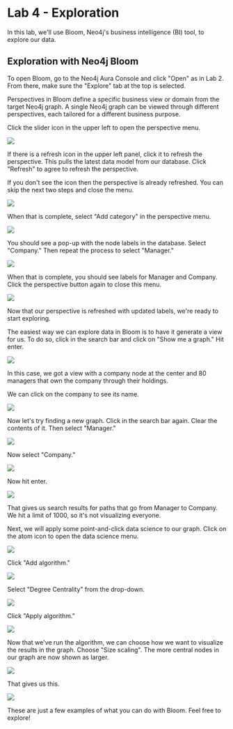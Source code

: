 # Lab 4 - Exploration
In this lab, we'll use Bloom, Neo4j's business intelligence (BI) tool, to explore our data.

## Exploration with Neo4j Bloom
To open Bloom, go to the Neo4j Aura Console and click "Open" as in Lab 2.  From there, make sure the "Explore" tab at the top is selected.

Perspectives in Bloom define a specific business view or domain from the target Neo4j graph. A single Neo4j graph can be viewed through different perspectives, each tailored for a different business purpose.

Click the slider icon in the upper left to open the perspective menu.

![](images/01.png)

If there is a refresh icon in the upper left panel, click it to refresh the perspective.  This pulls the latest data model from our database.  Click "Refresh" to agree to refresh the perspective. 

If you don't see the icon then the perspective is already refreshed. You can skip the next two steps and close the menu.

![](images/02.png)

When that is complete, select "Add category" in the perspective menu. 

![](images/03.png)

You should see a pop-up with the node labels in the database. Select "Company."  Then repeat the process to select "Manager."

![](images/04.png)

When that is complete, you should see labels for Manager and Company. Click the perspective button again to close this menu.

![](images/05.png)

Now that our perspective is refreshed with updated labels, we're ready to start exploring.

The easiest way we can explore data in Bloom is to have it generate a view for us.  To do so, click in the search bar and click on "Show me a graph."  Hit enter.

![](images/06.png)

In this case, we got a view with a company node at the center and 80 managers that own the company through their holdings.

We can click on the company to see its name.

![](images/07.png)

Now let's try finding a new graph.  Click in the search bar again.  Clear the contents of it.  Then select "Manager."

![](images/08.png)

Now select "Company."

![](images/09.png)

Now hit enter.

![](images/10.png)

That gives us search results for paths that go from Manager to Company.  We hit a limit of 1000, so it's not visualizing everyone.

Next, we will apply some point-and-click data science to our graph.  Click on the atom icon to open the data science menu.

![](images/11.png)

Click "Add algorithm."

![](images/12.png)

Select "Degree Centrality" from the drop-down.

![](images/13.png)

Click "Apply algorithm."

![](images/14.png)

Now that we've run the algorithm, we can choose how we want to visualize the results in the graph.  Choose "Size scaling". The more central nodes in our graph are now shown as larger. 

![](images/15.png)

That gives us this.

![](images/16.png)

These are just a few examples of what you can do with Bloom.  Feel free to explore!
